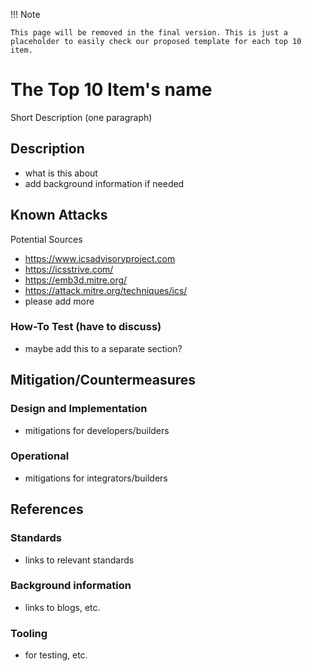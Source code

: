 !!! Note

    This page will be removed in the final version. This is just a
    placeholder to easily check our proposed template for each top 10 item.

# The Top 10 Item's name

Short Description (one paragraph)

## Description

- what is this about
- add background information if needed

## Known Attacks

Potential Sources

- <https://www.icsadvisoryproject.com>
- <https://icsstrive.com/>
- <https://emb3d.mitre.org/>
- <https://attack.mitre.org/techniques/ics/>
- please add more

### How-To Test (have to discuss)

- maybe add this to a separate section?

## Mitigation/Countermeasures

### Design and Implementation

- mitigations for developers/builders

### Operational

- mitigations for integrators/builders

## References

### Standards

- links to relevant standards

### Background information

- links to blogs, etc.

### Tooling

- for testing, etc.
